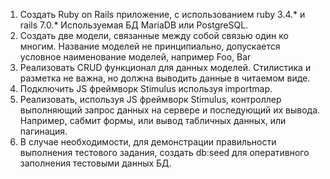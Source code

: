 1.	Создать Ruby on Rails приложение, с использованием ruby 3.4.* и rails  7.0.* Используемая БД MariaDB или PostgreSQL.
2.	Создать две модели, связанные между собой связью один ко многим. Название моделей не принципиально, допускается условное наименование моделей, например Foo, Bar 
3.	Реализовать CRUD функционал для данных моделей. Стилистика и разметка не важна, но должна выводить данные в читаемом виде.
4.	Подключить JS фреймворк Stimulus используя importmap.
5.	Реализовать, используя JS фреймворк Stimulus, контроллер выполняющий запрос данных на сервере и последующий их вывода. Например, сабмит формы, или вывод табличных данных, или пагинация. 
6.	В случае необходимости, для демонстрации правильности выполнения тестового задания, создать db:seed для оперативного заполнения тестовыми данных БД. 
